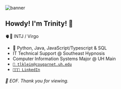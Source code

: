 ![banner](https://img.itch.zone/aW1nLzE2MTM4NDEucG5n/original/%2B9g6CM.png)

## Howdy! I'm Trinity! 👋

🫀🎴 INTJ / Virgo

- 🔨 Python, Java, JavaScript/Typescript & SQL
- IT Technical Support @ Southeast Hypnosis
- Computer Information Systems Major @ UH Main
- [`📧 tlklein@cougarnet.uh.edu`](mailto:tlklein@cougarnet.uh.edu)
- [`👩🏻‍💼 LinkedIn`](https://www.linkedin.com/in/trinity-klein-863a921ab/) 

###### 💾 EOF. Thank you for viewing.
